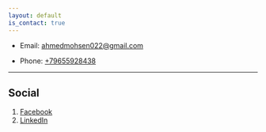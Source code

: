 ```yaml
---
layout: default
is_contact: true
---
```


* Email: [ahmedmohsen022@gmail.com](mailto:ahmedmohsen022@gmail.com)

* Phone: [+79655928438](tel:+79655928438)

---

## Social

1. [Facebook](#)
2. [LinkedIn](#) 